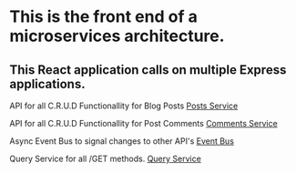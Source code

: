 # This is the front end of a microservices architecture.
## This React application calls on multiple Express applications. 

API for all C.R.U.D Functionallity for Blog Posts
[Posts Service](https://github.com/Arthur-Rankin/PostsService)

API for all C.R.U.D Functionallity for Post Comments
[Comments Service](https://github.com/Arthur-Rankin/CommentsService)

Async Event Bus to signal changes to other API's
[Event Bus](https://github.com/Arthur-Rankin/event-bus)

Query Service for all /GET methods. 
[Query Service](https://github.com/Arthur-Rankin/QueryService)
